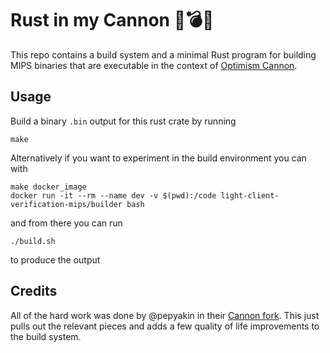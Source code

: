 # Rust in my Cannon 🦀💣💥

This repo contains a build system and a minimal Rust program for building MIPS binaries that are executable in the context of [Optimism Cannon](https://github.com/ethereum-optimism/cannon). 

## Usage

Build a binary `.bin` output for this rust crate by running

```shell
make
```

Alternatively if you want to experiment in the build environment you can with
	
```shell
make docker_image
docker run -it --rm --name dev -v $(pwd):/code light-client-verification-mips/builder bash
```

and from there you can run 

```shell
./build.sh
```
to produce the output

## Credits

All of the hard work was done by @pepyakin in their [Cannon fork](https://github.com/pepyakin/rusty-cannon/). This just pulls out the relevant pieces and adds a few quality of life improvements to the build system.
